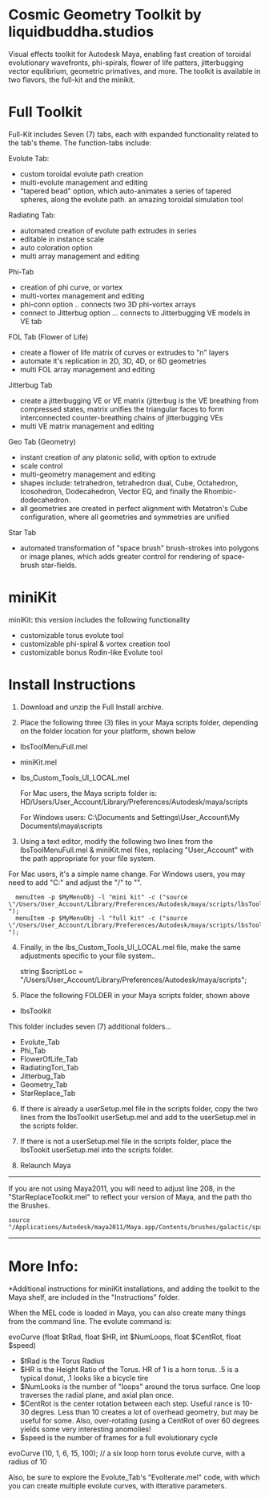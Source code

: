 Cosmic Geometry Toolkit by liquidbuddha.studios
===============================================

Visual effects toolkit for Autodesk Maya, enabling fast creation of toroidal evolutionary wavefronts, phi-spirals, flower of life patters, jitterbugging vector equlibrium, geometric primatives, and more.  The toolkit is available in two flavors, the full-kit and the minikit.

Full Toolkit
============
Full-Kit includes Seven (7) tabs, each with expanded functionality related to the tab's theme. The function-tabs include:

Evolute Tab:
 - custom toroidal evolute path creation 
 - multi-evolute management and editing
 - "tapered bead" option, which auto-animates a series of tapered spheres, along the evolute path. an amazing toroidal simulation tool

Radiating Tab:
 - automated creation of evolute path extrudes in series
 - editable in instance scale
 - auto coloration option
 - multi array management and editing

Phi-Tab
 - creation of phi curve, or vortex
 - multi-vortex management and editing
 - phi-conn option .. connects two 3D phi-vortex arrays
 - connect to Jitterbug option ... connects to Jitterbugging VE models in VE tab

FOL Tab (Flower of Life)
 - create a flower of life matrix of curves or extrudes to "n" layers
 - automate it's replication in 2D, 3D, 4D, or 6D geometries
 - multi FOL array management and editing

Jitterbug Tab
 - create a jitterbugging VE or VE matrix (jitterbug is the VE breathing from compressed states, matrix unifies the triangular faces to form interconnected counter-breathing chains of jitterbugging VEs
 - multi VE matrix management and editing

Geo Tab (Geometry)
 - instant creation of any platonic solid, with option to extrude
 - scale control
 - multi-geometry management and editing
 - shapes include: tetrahedron, tetrahedron dual, Cube, Octahedron, Icosohedron, Dodecahedron, Vector EQ, and finally the Rhombic-dodecahedron.
 - all geometries are created in perfect alignment with Metatron's Cube configuration, where all geometries and symmetries are unified

Star Tab
 - automated transformation of "space brush" brush-strokes into polygons or image planes, which adds greater control for rendering of space-brush star-fields.

miniKit
=======
miniKit: this version includes the following functionality
 - customizable torus evolute tool
 - customizable phi-spiral & vortex creation tool
 - customizable bonus Rodin-like Evolute tool



Install Instructions
===================
1) Download and unzip the Full Install archive.

2) Place the following three (3) files in your Maya scripts folder, depending on the folder location for your platform, shown below
-	lbsToolMenuFull.mel

- miniKit.mel

- lbs_Custom_Tools_UI_LOCAL.mel

  For Mac users, the Maya scripts folder is:    HD/Users/User_Account/Library/Preferences/Autodesk/maya/scripts

  For Windows users:                            C:\Documents and Settings\User_Account\My Documents\maya\scripts

3) Using a text editor, modify the following two lines from the lbsToolMenuFull.mel & miniKit.mel files, replacing "User_Account" with the path appropriate for your file system.

For Mac users, it's a simple name change.  For Windows users, you may need to add "C:\" and adjust the "/" to "\". 

	  menuItem -p $MyMenuObj -l "mini kit" -c ("source \"/Users/User_Account/Library/Preferences/Autodesk/maya/scripts/lbsToolkit/toolkit_dropDown/miniKit.mel\"; ");
	  menuItem -p $MyMenuObj -l "full kit" -c ("source \"/Users/User_Account/Library/Preferences/Autodesk/maya/scripts/lbsToolkit/lbs_Custom_Tools_UI_LOCAL.mel\"; ");

4) Finally, in the lbs_Custom_Tools_UI_LOCAL.mel file, make the same adjustments specific to your file system..

	string $scriptLoc = "/Users/User_Account/Library/Preferences/Autodesk/maya/scripts";

5) Place the following FOLDER in your Maya scripts folder, shown above
- lbsToolkit

This folder includes seven (7) additional folders...
- Evolute_Tab
- Phi_Tab
- FlowerOfLife_Tab
- RadiatingTori_Tab
- Jitterbug_Tab
- Geometry_Tab
- StarReplace_Tab

6) If there is already a userSetup.mel file in the scripts folder, copy the two lines from the lbsToolkit userSetup.mel and add to the userSetup.mel in the scripts folder.

7) If there is not a userSetup.mel file in the scripts folder, place the lbsTookit userSetup.mel into the scripts folder.

8) Relaunch Maya

--------------
If you are not using Maya2011, you will need to adjust line 208, in the "StarReplaceToolkit.mel" to reflect your version of Maya, and the path tho the Brushes.

	source "/Applications/Autodesk/maya2011/Maya.app/Contents/brushes/galactic/space.mel";
--------------

More Info:
==========
*Additional instructions for miniKit installations, and adding the toolkit to the Maya shelf, are included in the "Instructions" folder.

When the MEL code is loaded in Maya, you can also create many things from the command line. The evolute command is:

evoCurve (float $tRad, float $HR, int $NumLoops, float $CentRot, float $speed)
- $tRad is the Torus Radius
- $HR is the Height Ratio of the Torus. HR of 1 is a horn torus. .5 is a typical donut, .1 looks like a bicycle tire
- $NumLooks is the number of "loops" around the torus surface. One loop traverses the radial plane, and axial plan once.
- $CentRot is the center rotation between each step. Useful rance is 10-30 degres. Less than 10 creates a lot of overhead geometry, but may be useful for some. Also, over-rotating (using a CentRot of over 60 degrees yields some very interesting anomolies!
- $speed is the number of frames for a full evolutionary cycle

evoCurve (10, 1, 6, 15, 100);	    // a six loop horn torus evolute curve, with a radius of 10

Also, be sure to explore the Evolute_Tab's "Evolterate.mel" code, with which you can create multiple evolute curves, with itterative parameters.
